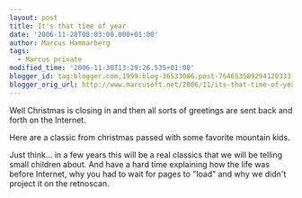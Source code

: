 ```yaml
---
layout: post
title: It's that time of year
date: '2006-11-28T08:03:00.000+01:00'
author: Marcus Hammarberg
tags:
  - Marcus private
modified_time: '2006-11-30T13:29:26.535+01:00'
blogger_id: tag:blogger.com,1999:blog-36533086.post-764653589294120333
blogger_orig_url: http://www.marcusoft.net/2006/11/its-that-time-of-year.html
---
```


Well
Christmas is closing in and then all sorts of greetings are sent back
and forth on the Internet.

Here are a classic from christmas passed with some favorite mountain
kids.







Just think... in a few years this will be a real classics that we will
be telling small children about. And have a hard time explaining how the
life was before Internet, why you had to wait for pages to "load" and
why we didn't project it on the retnoscan.
